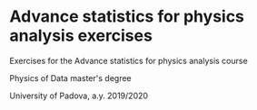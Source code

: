 # Advance statistics for physics analysis exercises
 
 Exercises for the Advance statistics for physics analysis course
 
 Physics of Data master's degree
 
 University of Padova, a.y. 2019/2020
